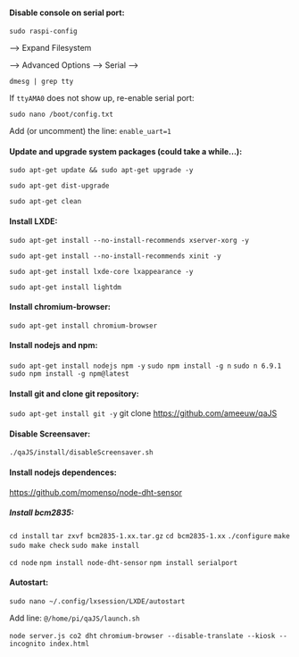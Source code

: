 

#### Disable console on serial port:

`sudo raspi-config`

--> Expand Filesystem

--> Advanced Options --> Serial --> <No>

`dmesg | grep tty`

If `ttyAMA0` does not show up, re-enable serial port:

`sudo nano /boot/config.txt`

Add (or uncomment) the line:
`enable_uart=1`

#### Update and upgrade system packages (could take a while...):

`sudo apt-get update && sudo apt-get upgrade -y`

`sudo apt-get dist-upgrade`

`sudo apt-get clean`

#### Install LXDE:

`sudo apt-get install --no-install-recommends xserver-xorg -y`

`sudo apt-get install --no-install-recommends xinit -y`

`sudo apt-get install lxde-core lxappearance -y`

`sudo apt-get install lightdm`

#### Install chromium-browser:

`sudo apt-get install chromium-browser`

#### Install nodejs and npm:

`sudo apt-get install nodejs npm -y`
`sudo npm install -g n`
`sudo n 6.9.1`
`sudo npm install -g npm@latest`

#### Install git and clone git repository:

`sudo apt-get install git -y`
git clone https://github.com/ameeuw/qaJS

#### Disable Screensaver:

`./qaJS/install/disableScreensaver.sh`

#### Install nodejs dependences:

https://github.com/momenso/node-dht-sensor

##### Install bcm2835:
`cd install`
`tar zxvf bcm2835-1.xx.tar.gz`
`cd bcm2835-1.xx`
`./configure`
`make`
`sudo make check`
`sudo make install`

`cd node`
`npm install node-dht-sensor`
`npm install serialport`

#### Autostart:

`sudo nano ~/.config/lxsession/LXDE/autostart`

Add line:
`@/home/pi/qaJS/launch.sh`


`node server.js co2 dht`
`chromium-browser --disable-translate --kiosk --incognito index.html`
